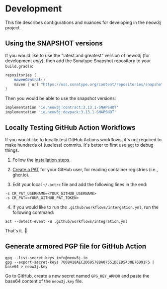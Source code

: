# Development

This file describes configurations and nuances for developing in the neow3j project.

## Using the SNAPSHOT versions

If you would like to use the "latest and greatest" version of newo3j (for development *only*), then
add the Sonatype Snapshot repository to your `build.gradle`:

```groovy
repositories {
    mavenCentral()
    maven { url "https://oss.sonatype.org/content/repositories/snapshots" }
}
```

Then you would be able to use the snapshot versions:

```groovy
implementation 'io.neow3j:contract:3.13.1-SNAPSHOT'
implementation 'io.neow3j:devpack:3.13.1-SNAPSHOT'
```

## Locally Testing GitHub Action Workflows

If you would like to locally test GitHub Actions workflows, it's not required to make
hundreds of (useless) commits. It's better to first use [act](https://github.com/nektos/act) to
debug things.

1. Follow the [installation steps](https://github.com/nektos/act#installation).

2. [Create a PAT](https://docs.github.com/en/github/authenticating-to-github/creating-a-personal-access-token) for your GitHub user, for reading container registries (i.e., ghcr.io).

3. Edit your local `~/.actrc` file and add the following lines in the end:

```
-s CR_PAT_USERNAME=<YOUR_GITHUB_USERNAME>
-s CR_PAT=<YOUR_GITHUB_PAT_TOKEN>
```

4. If you would like to run the `.github/workflows/intergation.yml`, run the following command:

```
act --detect-event -W .github/workflows/integration.yml
```

That's it. :rocket:


## Generate armored PGP file for GitHub Action

```
gpg --list-secret-keys info@neow3j.io
gpg --export-secret-keys 7008418AEC2D69578BA07551DCED5430E76D91F5 | base64 > neow3j.key
```

Go to GitHub, create a new secret named `GPG_KEY_ARMOR` and paste
the base64 content of the `neow3j.key` file.